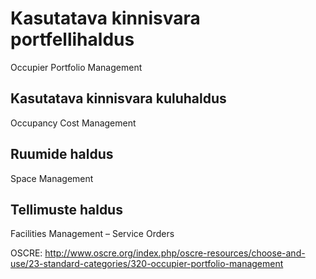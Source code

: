 # Kasutatava kinnisvara portfellihaldus
Occupier Portfolio Management

## Kasutatava kinnisvara kuluhaldus 
Occupancy Cost Management

## Ruumide haldus 
Space Management

## Tellimuste haldus 
Facilities Management – Service Orders

OSCRE: http://www.oscre.org/index.php/oscre-resources/choose-and-use/23-standard-categories/320-occupier-portfolio-management

